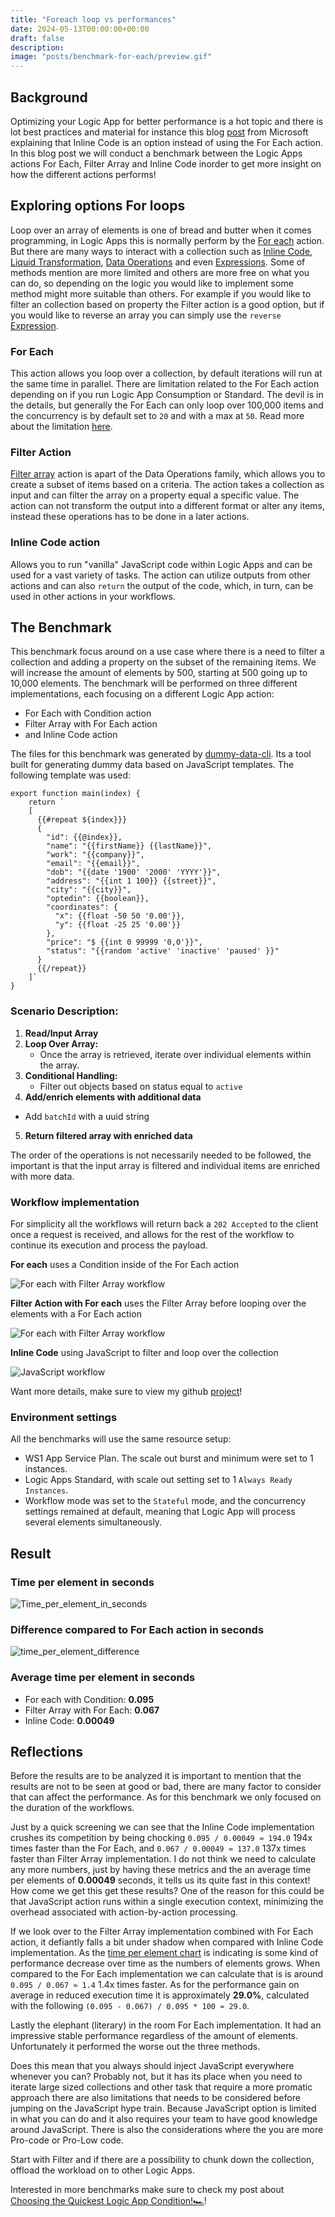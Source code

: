 ```yaml
---
title: "Foreach loop vs performances"
date: 2024-05-13T00:00:00+00:00
draft: false
description: 
image: "posts/benchmark-for-each/preview.gif"
---
```


## Background
Optimizing your Logic App for better performance is a hot topic and there is lot best practices and material for instance this blog [post](https://techcommunity.microsoft.com/t5/azure-integration-services-blog/using-inline-code-instead-of-a-foreach-loop-for-better/ba-p/3369587) from Microsoft explaining that Inline Code is an option instead of using the For Each action. In this blog post we will conduct a benchmark between the Logic Apps actions For Each, Filter Array and Inline Code inorder to get more insight on how the different actions performs! 

## Exploring options For loops
Loop over an array of elements is one of bread and butter when it comes programming, in Logic Apps this is normally perform by the [For each](https://learn.microsoft.com/en-us/azure/logic-apps/logic-apps-control-flow-loops?tabs=consumption#foreach-loop) action. But there are many ways to interact with a collection such as [Inline Code](https://learn.microsoft.com/en-us/azure/logic-apps/logic-apps-add-run-inline-code?tabs=consumption), [Liquid Transformation](https://learn.microsoft.com/en-us/azure/logic-apps/logic-apps-enterprise-integration-liquid-transform?tabs=consumption), [Data Operations](https://learn.microsoft.com/en-us/azure/logic-apps/logic-apps-perform-data-operations?tabs=consumption) and even [Expressions](https://learn.microsoft.com/en-us/azure/logic-apps/workflow-definition-language-functions-reference). Some of methods mention are more limited and others are more free on what you can do, so depending on the logic you would like to implement some method might more suitable than others. 
For example if you would like to filter an collection based on property the Filter action is a good option, but if you would like to reverse an array you can simply use the `reverse` [Expression](https://learn.microsoft.com/en-us/azure/logic-apps/workflow-definition-language-functions-reference#reverse).

### For Each
This action allows you loop over a collection, by default iterations will run at the same time in parallel. There are limitation related to the For Each action depending on if you run Logic App Consumption or Standard. The devil is in the details, but generally the For Each can only loop over 100,000 items and the concurrency is by default set to `20` and with a max at `50`. Read more about the limitation [here](https://learn.microsoft.com/en-us/azure/logic-apps/logic-apps-limits-and-config?tabs=consumption#looping-debatching-limits).

### Filter Action
[Filter array]() action is apart of the Data Operations family, which allows you to create a subset of items based on a criteria. The action takes a collection as input and can filter the array on a property equal a specific value. The action can not transform the output into a different format or alter any items, instead these operations has to be done in a later actions.  

### Inline Code action
Allows you to run "vanilla" JavaScript code within Logic Apps and can be used for a vast variety of tasks. The action can utilize outputs from other actions and can also `return` the output of the code, which, in turn, can be used in other actions in your workflows.

## The Benchmark
This benchmark focus around on a use case where there is a need to filter a collection and adding a property on the subset of the remaining items. We will increase the amount of elements by 500, starting at 500 going up to 10,000 elements. The benchmark will be performed on three different implementations, each focusing on a different Logic App action:
- For Each with Condition action
- Filter Array with For Each action
- and Inline Code action

The files for this benchmark was generated by [dummy-data-cli](https://github.com/antonidag/dummy-data-cli). Its a tool built for generating dummy data based on JavaScript templates. The following template was used: 
```
export function main(index) {
    return `
    [
      {{#repeat ${index}}}
      {
        "id": {{@index}},
        "name": "{{firstName}} {{lastName}}",
        "work": "{{company}}",
        "email": "{{email}}",
        "dob": "{{date '1900' '2000' 'YYYY'}}",
        "address": "{{int 1 100}} {{street}}",
        "city": "{{city}}",
        "optedin": {{boolean}},
        "coordinates": {
          "x": {{float -50 50 '0.00'}},
          "y": {{float -25 25 '0.00'}}
        },
        "price": "$ {{int 0 99999 '0,0'}}",
        "status": "{{random 'active' 'inactive' 'paused' }}"
      }
      {{/repeat}}
    ]`
}
``` 

### Scenario Description:
1. **Read/Input Array**
2. **Loop Over Array:**
   - Once the array is retrieved, iterate over individual elements within the array.
3. **Conditional Handling:**
   - Filter out objects based on status equal to `active`
4. **Add/enrich elements with additional data**
  - Add `batchId` with a uuid string
5. **Return filtered array with enriched data**

The order of the operations is not necessarily needed to be followed, the important is that the input array is filtered and individual items are enriched with more data.

### Workflow implementation
For simplicity all the workflows will return back a `202 Accepted` to the client once a request is received, and allows for the rest of the workflow to continue its execution and process the payload. 

__For each__ uses a Condition inside of the For Each action 

![For each with Filter Array workflow](For_each.png)

__Filter Action with For each__ uses the Filter Array before looping over the elements with a For Each action

![For each with Filter Array workflow](For_each_with_FilterArray.png)

__Inline Code__ using JavaScript to filter and loop over the collection

![JavaScript workflow](JavsScript.png)


Want more details, make sure to view my github [project](https://github.com/antonidag/logic-app-for-each-benchmark)!

### Environment settings
All the benchmarks will use the same resource setup: 
- WS1 App Service Plan. The scale out burst and minimum were set to 1 instances.
- Logic Apps Standard, with scale out setting set to 1 `Always Ready Instances`. 
- Workflow mode was set to the `Stateful` mode, and the concurrency settings remained at default, meaning that Logic App will process several elements simultaneously.

## Result

### Time per element in seconds
![Time_per_element_in_seconds](time_per_element.svg)
### Difference compared to For Each action in seconds
![time_per_element_difference](time_per_element_difference.svg)
### Average time per element in seconds
- For each with Condition: __0.095__
- Filter Array with For Each: __0.067__
- Inline Code: __0.00049__

## Reflections

Before the results are to be analyzed it is important to mention that the results are not to be seen at good or bad, there are many factor to consider that can affect the performance. As for this benchmark we only focused on the duration of the workflows.

Just by a quick screening we can see that the Inline Code implementation crushes its competition by being chocking `0.095 / 0.00049 ≈ 194.0` 194x times faster than the For Each, and `0.067 / 0.00049 ≈ 137.0` 137x times faster than Filter Array implementation. I do not think we need to calculate any more numbers, just by having these metrics and the an average time per elements of __0.00049__ seconds, it tells us its quite fast in this context! How come we get this get these results? One of the reason for this could be that JavaScript action runs within a single execution context, minimizing the overhead associated with action-by-action processing.

If we look over to the Filter Array implementation combined with For Each action, it defiantly falls a bit under shadow when compared with Inline Code implementation. As the [time per element chart](#time-per-element-in-seconds) is indicating is some kind of performance decrease over time as the numbers of elements grows. When compared to the For Each implementation we can calculate that is is around `0.095 / 0.067 ≈ 1.4` 1.4x times faster. As for the performance gain on average in reduced execution time it is approximately __29.0%__, calculated with the following `(0.095 - 0.067) / 0.095 * 100 ≈ 29.0`.

Lastly the elephant (literary) in the room For Each implementation. It had an impressive stable performance regardless of the amount of elements. Unfortunately it performed the worse out the three methods.

Does this mean that you always should inject JavaScript everywhere whenever you can? Probably not, but it has its place when you need to iterate large sized collections and other task that require a more promatic approach there are also limitations that needs to be considered before jumping on the JavaScript hype train. Because JavaScript option is limited in what you can do and it also requires your team to have good knowledge around JavaScript. There is also the considerations where the you are more Pro-code or Pro-Low code.

Start with Filter and if there are a possibility to chunk down the collection, offload the workload on to other Logic Apps. 

Interested in more benchmarks make sure to check my post about [Choosing the Quickest Logic App Condition!🏎️](/posts/benchmark-condition)!